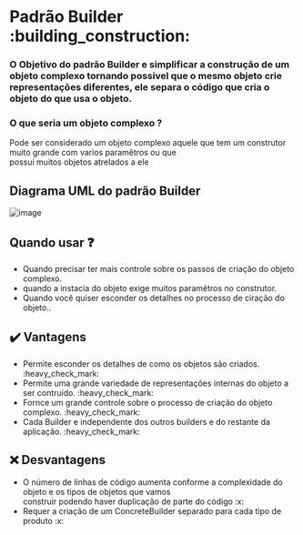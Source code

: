 <h1>Padrão Builder :building_construction: </h1>

<h3>O Objetivo do padrão Builder e simplificar a construção de um objeto complexo tornando possivel que o mesmo objeto crie representações diferentes, ele separa o código que cria o objeto do que usa o objeto.</h3>

<h3> O que seria um objeto complexo ? </h3>
Pode ser considerado um objeto complexo aquele que tem um construtor muito grande com varios paramêtros ou que </br>
possui muitos objetos atrelados a ele

## Diagrama UML do padrão Builder
![image](https://www.dofactory.com/images/diagrams/net/builder.gif)

## Quando usar :question: 

<ul>
  <li>Quando precisar ter mais controle sobre os passos de criação do objeto complexo.</li>
  <li>quando a instacia do objeto exige muitos paramêtros no construtor.</li>
  <li>Quando você quiser esconder os detalhes no processo de ciração do objeto..</li>
</ul>


## :heavy_check_mark: Vantagens 

<ul>
  <li>Permite esconder os detalhes de como os objetos são criados. :heavy_check_mark:</li>
  <li>Permite uma grande variedade de representações internas do objeto a ser contruído. :heavy_check_mark:</li>
  <li>Fornce um grande controle sobre o processo de criação do objeto complexo. :heavy_check_mark:</li>
  <li>Cada Builder e independente dos outros builders e do restante da aplicação. :heavy_check_mark:</li>
</ul>

## :x: Desvantagens

<ul>
   <li>O número de linhas de código aumenta conforme a complexidade do objeto e os tipos de objetos que vamos </br>
   construir podendo haver duplicação de parte do código :x: </li>
  <li>Requer a criação de um ConcreteBuilder separado para cada tipo de produto :x: </li>
</ul>
